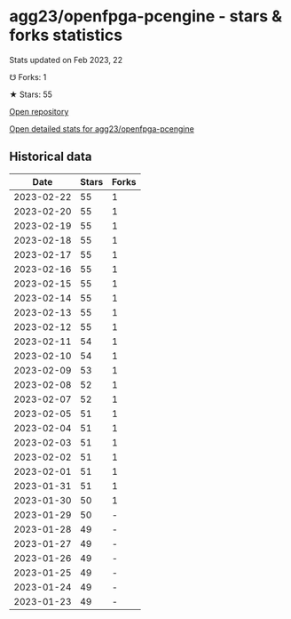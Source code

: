 # agg23/openfpga-pcengine - stars & forks statistics

Stats updated on Feb 2023, 22

☋ Forks: 1

★ Stars: 55

[Open repository](https://github.com/agg23/openfpga-pcengine)

[Open detailed stats for agg23/openfpga-pcengine](https://reviewgithub.com/rep/agg23/openfpga-pcengine)

## Historical data
| Date | Stars | Forks |
|------|-------|-------|
| 2023-02-22 | 55 | 1 | 
| 2023-02-20 | 55 | 1 | 
| 2023-02-19 | 55 | 1 | 
| 2023-02-18 | 55 | 1 | 
| 2023-02-17 | 55 | 1 | 
| 2023-02-16 | 55 | 1 | 
| 2023-02-15 | 55 | 1 | 
| 2023-02-14 | 55 | 1 | 
| 2023-02-13 | 55 | 1 | 
| 2023-02-12 | 55 | 1 | 
| 2023-02-11 | 54 | 1 | 
| 2023-02-10 | 54 | 1 | 
| 2023-02-09 | 53 | 1 | 
| 2023-02-08 | 52 | 1 | 
| 2023-02-07 | 52 | 1 | 
| 2023-02-05 | 51 | 1 | 
| 2023-02-04 | 51 | 1 | 
| 2023-02-03 | 51 | 1 | 
| 2023-02-02 | 51 | 1 | 
| 2023-02-01 | 51 | 1 | 
| 2023-01-31 | 51 | 1 | 
| 2023-01-30 | 50 | 1 | 
| 2023-01-29 | 50 | - | 
| 2023-01-28 | 49 | - | 
| 2023-01-27 | 49 | - | 
| 2023-01-26 | 49 | - | 
| 2023-01-25 | 49 | - | 
| 2023-01-24 | 49 | - | 
| 2023-01-23 | 49 | - | 

